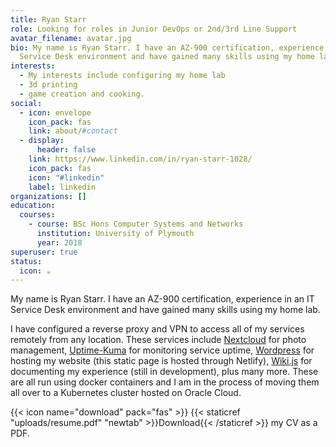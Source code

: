 ```yaml
---
title: Ryan Starr
role: Looking for roles in Junior DevOps or 2nd/3rd Line Support
avatar_filename: avatar.jpg
bio: My name is Ryan Starr. I have an AZ-900 certification, experience in an IT
  Service Desk environment and have gained many skills using my home lab.
interests:
  - My interests include configuring my home lab
  - 3d printing
  - game creation and cooking.
social:
  - icon: envelope
    icon_pack: fas
    link: about/#contact
  - display:
      header: false
    link: https://www.linkedin.com/in/ryan-starr-1028/
    icon_pack: fas
    icon: "#linkedin"
    label: linkedin
organizations: []
education:
  courses:
    - course: BSc Hons Computer Systems and Networks
      institution: University of Plymouth
      year: 2018
superuser: true
status:
  icon: ☕️
---
```

My name is Ryan Starr. I have an AZ-900 certification, experience in an IT Service Desk environment and have gained many skills using my home lab. 

I have configured a reverse proxy and VPN to access all of my services remotely from any location. These services include [Nextcloud](https://files.ryanstarr.co.uk) for photo management, [Uptime-Kuma](https://status.theadventuringdev.om) for monitoring service uptime, [Wordpress](https://theadventuringdev.com) for hosting my website (this static page is hosted through Netlify), [Wiki.js](https://wiki.theadventuringdev.com) for documenting my experience (still in development), plus many more. These are all run using docker containers and I am in the process of moving them all over to a Kubernetes cluster hosted on Oracle Cloud.

{{< icon name="download" pack="fas" >}} {{< staticref "uploads/resume.pdf" "newtab" >}}Download{{< /staticref >}} my CV as a PDF.